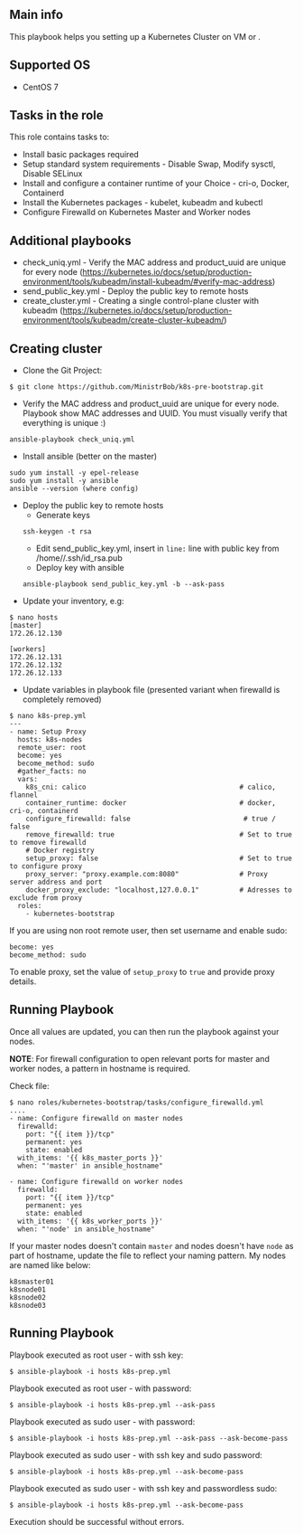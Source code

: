 ## Main info

This playbook helps you setting up a Kubernetes Cluster on VM or .

## Supported OS

- CentOS 7

## Tasks in the role

This role contains tasks to:

- Install basic packages required
- Setup standard system requirements - Disable Swap, Modify sysctl, Disable SELinux
- Install and configure a container runtime of your Choice - cri-o, Docker, Containerd
- Install the Kubernetes packages - kubelet, kubeadm and kubectl
- Configure Firewalld on Kubernetes Master and Worker nodes

## Additional playbooks

- check_uniq.yml - Verify the MAC address and product_uuid are unique for every node (https://kubernetes.io/docs/setup/production-environment/tools/kubeadm/install-kubeadm/#verify-mac-address)
- send_public_key.yml - Deploy the public key to remote hosts
- create_cluster.yml - Creating a single control-plane cluster with kubeadm (https://kubernetes.io/docs/setup/production-environment/tools/kubeadm/create-cluster-kubeadm/)

## Creating cluster

- Clone the Git Project:
```
$ git clone https://github.com/MinistrBob/k8s-pre-bootstrap.git
```

- Verify the MAC address and product_uuid are unique for every node. 
Playbook show MAC addresses and UUID. You must visually verify that everything is unique :)  
```
ansible-playbook check_uniq.yml
```
- Install ansible (better on the master)
```
sudo yum install -y epel-release
sudo yum install -y ansible
ansible --version (where config)
```

* Deploy the public key to remote hosts
    - Generate keys
    ```
    ssh-keygen -t rsa
    ```
    - Edit send_public_key.yml, insert in ```line:``` line with public key from /home/<user>/.ssh/id_rsa.pub
    - Deploy key with ansible
    ```
    ansible-playbook send_public_key.yml -b --ask-pass
    ```

- Update your inventory, e.g:
```
$ nano hosts
[master]
172.26.12.130

[workers]
172.26.12.131
172.26.12.132
172.26.12.133

```

- Update variables in playbook file (presented variant when firewalld is completely removed)
```
$ nano k8s-prep.yml
---
- name: Setup Proxy
  hosts: k8s-nodes
  remote_user: root
  become: yes
  become_method: sudo
  #gather_facts: no
  vars:
    k8s_cni: calico                                      # calico, flannel
    container_runtime: docker                            # docker, cri-o, containerd
    configure_firewalld: false                            # true / false
    remove_firewalld: true                               # Set to true to remove firewalld	
    # Docker registry
    setup_proxy: false                                   # Set to true to configure proxy
    proxy_server: "proxy.example.com:8080"               # Proxy server address and port
    docker_proxy_exclude: "localhost,127.0.0.1"          # Adresses to exclude from proxy
  roles:
    - kubernetes-bootstrap
```

If you are using non root remote user, then set username and enable sudo:
```
become: yes
become_method: sudo
```

To enable proxy, set the value of `setup_proxy` to `true` and provide proxy details.

## Running Playbook

Once all values are updated, you can then run the playbook against your nodes.

**NOTE**: For firewall configuration to open relevant ports for master and worker nodes, a pattern in hostname is required.

Check file:
```
$ nano roles/kubernetes-bootstrap/tasks/configure_firewalld.yml
....
- name: Configure firewalld on master nodes
  firewalld:
    port: "{{ item }}/tcp"
    permanent: yes
    state: enabled
  with_items: '{{ k8s_master_ports }}'
  when: "'master' in ansible_hostname"

- name: Configure firewalld on worker nodes
  firewalld:
    port: "{{ item }}/tcp"
    permanent: yes
    state: enabled
  with_items: '{{ k8s_worker_ports }}'
  when: "'node' in ansible_hostname"
```

If your master nodes doesn't contain `master` and nodes doesn't have `node` as part of hostname, update the file to reflect your naming pattern. My nodes are named like below:
```
k8smaster01
k8snode01
k8snode02
k8snode03
```

## Running Playbook

Playbook executed as root user - with ssh key:
```
$ ansible-playbook -i hosts k8s-prep.yml
```

Playbook executed as root user - with password:
```
$ ansible-playbook -i hosts k8s-prep.yml --ask-pass
```

Playbook executed as sudo user - with password:
```
$ ansible-playbook -i hosts k8s-prep.yml --ask-pass --ask-become-pass
```

Playbook executed as sudo user - with ssh key and sudo password:
```
$ ansible-playbook -i hosts k8s-prep.yml --ask-become-pass
```

Playbook executed as sudo user - with ssh key and passwordless sudo:
```
$ ansible-playbook -i hosts k8s-prep.yml --ask-become-pass
```

Execution should be successful without errors.
